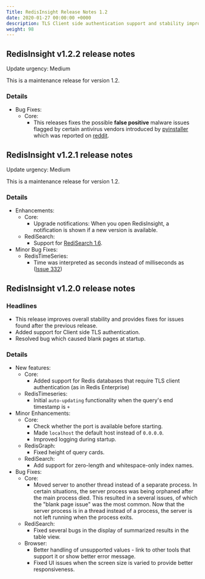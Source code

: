 ```yaml
---
Title: RedisInsight Release Notes 1.2 
date: 2020-01-27 00:00:00 +0000
description: TLS Client side authentication support and stability improvements
weight: 98
---
```

## RedisInsight v1.2.2 release notes

Update urgency: Medium

This is a maintenance release for version 1.2.

### Details

- Bug Fixes:
    - Core:
        - This releases fixes the possible __false positive__ malware issues flagged by certain antivirus vendors introduced by [pyinstaller](https://github.com/pyinstaller/pyinstaller/issues/4633) which was reported on [reddit](https://www.reddit.com/r/redis/comments/f1qapz/redisinsight_cotains_malware/).

## RedisInsight v1.2.1 release notes

Update urgency: Medium

This is a maintenance release for version 1.2.

### Details

- Enhancements:
    - Core:
        - Upgrade notifications: When you open RedisInsight, a notification is shown if a new version is available.
    - RediSearch:
        - Support for [RediSearch 1.6](https://github.com/RediSearch/RediSearch/releases/tag/v1.6.7).
- Minor Bug Fixes:
    - RedisTimeSeries:
        - Time was interpreted as seconds instead of milliseconds as ([Issue 332](https://github.com/RedisTimeSeries/RedisTimeSeries/issues/332))

## RedisInsight v1.2.0 release notes

### Headlines

- This release improves overall stability and provides fixes for issues found after the previous release.
- Added support for Client side TLS authentication.
- Resolved bug which caused blank pages at startup.

### Details

- New features:
    - Core:
        - Added support for Redis databases that require TLS client authentication (as in Redis Enterprise)
    - RedisTimeseries:
        - Initial `auto-updating` functionality when the query's end timestamp is `+`
- Minor Enhancements:
    - Core:
        - Check whether the port is available before starting.
        - Made `localhost` the default host instead of `0.0.0.0`.
        - Improved logging during startup.
    - RedisGraph:
        - Fixed height of query cards.
    - RediSearch:
        - Add support for zero-length and whitespace-only index names.
- Bug Fixes:
    - Core:
        - Moved server to another thread instead of a separate process.
        In certain situations, the server process was being orphaned after the main process died. This resulted in a several issues, of which the "blank page issue" was the most common. Now that the server process is in a thread instead of a process, the server is not left running when the process exits.
    - RediSearch:
        - Fixed several bugs in the display of summarized results in the table view.
    - Browser:
        - Better handling of unsupported values - link to other tools that support it or show better error message.
        - Fixed UI issues when the screen size is varied to provide better responsiveness.
